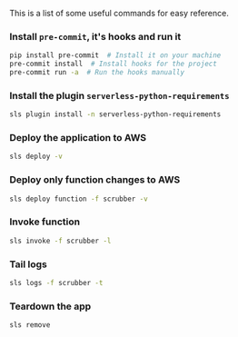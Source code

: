 This is a list of some useful commands for easy reference.


### Install `pre-commit`, it's hooks and run it

```sh
pip install pre-commit  # Install it on your machine
pre-commit install  # Install hooks for the project
pre-commit run -a  # Run the hooks manually
```

### Install the plugin `serverless-python-requirements`

```sh
sls plugin install -n serverless-python-requirements
```

### Deploy the application to AWS

```sh
sls deploy -v
```

### Deploy only function changes to AWS

```sh
sls deploy function -f scrubber -v
```

### Invoke function

```sh
sls invoke -f scrubber -l
```

### Tail logs

```sh
sls logs -f scrubber -t
```

### Teardown the app

```sh
sls remove
```
